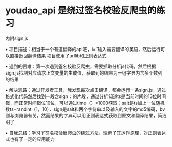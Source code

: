 youdao_api 是绕过签名校验反爬虫的练习
====
内附sign.js

• 项目描述：相当于一个有道翻译的api吧，i=‘’输入需要翻译的英语，然后运行可以直接返回翻译结果
项目使用了urllib和正则表达式

• 遇到的困难：第一次遇到签名校验反爬虫，需要抓取分析js代码，然后根据sign.js找到对应请求正文变量的生成值，获取到的结果为一组字典内含多个数列的结果

• 解决思路：通过开发者工具，我发现每次点击翻译，都会运行一条sign.js，通过格式化代码然后找到一段含sign：的片段，通过分析知道ts是当前时间的13位时间戳，而正常时间戳位10位，可以通过time（）*1000获取；salt是ts加上一位随机数ts+randint（1，10），sign是salt和两个字符串以及输入的文字的md5编码，bv则与浏览器有关，然而结果的字典可以用正则表达式获取到原文和翻译结果，简洁明了

• 自我总结：学习了签名校验反爬虫的绕过方法，理解了其运作原理，对正则表达式也有了一定的应用能力
